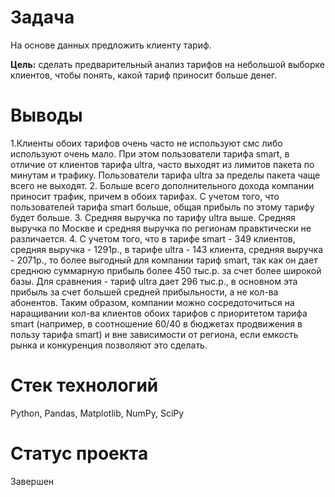 # Задача
На основе данных предложить клиенту тариф.

**Цель:** сделать предварительный анализ тарифов на небольшой выборке клиентов, чтобы понять, какой тариф приносит больше денег.

# Выводы 
1.Клиенты обоих тарифов очень часто не используют смс либо используют очень мало. При этом пользователи тарифа smart, в отличие от клиентов тарифа ultra, часто выходят из лимитов пакета по минутам и трафику. Пользователи тарифа ultra за пределы пакета чаще всего не выходят.
2. Больше всего дополнительного дохода компании приносит трафик, причем в обоих тарифах. С учетом того, что пользователей тарифа smart больше, общая прибыль по этому тарифу будет больше. 
3. Средняя выручка по тарифу ultra выше. Средняя выручка по Москве и средняя выручка по регионам правктически не различается.
4. С учетом того, что в тарифе smart - 349 клиентов, средняя выручка - 1291р., в тарифе ultra - 143 клиента, средняя выручка - 2071р., то более выгодный для компании тариф smart, так как он дает среднюю суммарную прибыль более 450 тыс.р. за счет более широкой базы. Для сравнения - тариф ultra дает 296 тыс.р., в основном эта прибыль за счет большей средней прибыльности, а не кол-ва абонентов.
Таким образом, компании можно сосредоточиться на наращивании кол-ва клиентов обоих тарифов с приоритетом тарифа smart (например, в соотношение 60/40 в бюджетах продвижения в пользу тарифа smart) и вне зависимости от региона, если емкость рынка и конкуренция позволяют это сделать.

# Стек технологий
Python, Pandas, Matplotlib, NumPy, SciPy

# Статус проекта
Завершен
